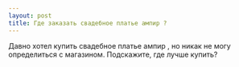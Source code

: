 ```yaml
---
layout: post 
title: Где заказать свадебное платье ампир ? 
--- 
```

Давно хотел купить свадебное платье ампир , но никак не могу определиться с магазином. Подскажите, где лучше купить?